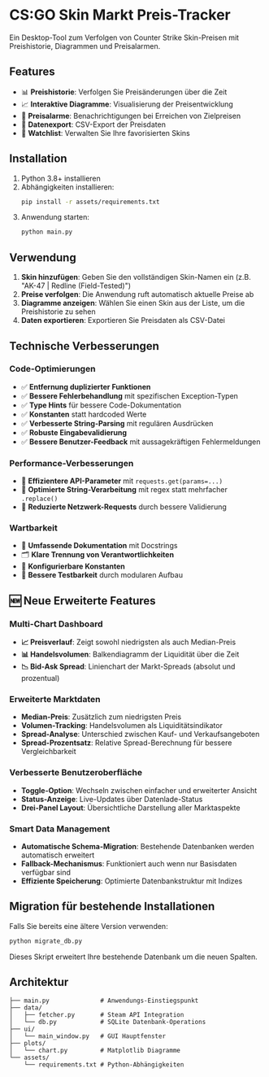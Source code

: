 # CS:GO Skin Markt Preis-Tracker

Ein Desktop-Tool zum Verfolgen von Counter Strike Skin-Preisen mit Preishistorie, Diagrammen und Preisalarmen.

## Features

- 📊 **Preishistorie**: Verfolgen Sie Preisänderungen über die Zeit
- 📈 **Interaktive Diagramme**: Visualisierung der Preisentwicklung
- 🔔 **Preisalarme**: Benachrichtigungen bei Erreichen von Zielpreisen
- 💾 **Datenexport**: CSV-Export der Preisdaten
- 🎯 **Watchlist**: Verwalten Sie Ihre favorisierten Skins

## Installation

1. Python 3.8+ installieren
2. Abhängigkeiten installieren:
   ```bash
   pip install -r assets/requirements.txt
   ```
3. Anwendung starten:
   ```bash
   python main.py
   ```

## Verwendung

1. **Skin hinzufügen**: Geben Sie den vollständigen Skin-Namen ein (z.B. "AK-47 | Redline (Field-Tested)")
2. **Preise verfolgen**: Die Anwendung ruft automatisch aktuelle Preise ab
3. **Diagramme anzeigen**: Wählen Sie einen Skin aus der Liste, um die Preishistorie zu sehen
4. **Daten exportieren**: Exportieren Sie Preisdaten als CSV-Datei

## Technische Verbesserungen

### Code-Optimierungen
- ✅ **Entfernung duplizierter Funktionen**
- ✅ **Bessere Fehlerbehandlung** mit spezifischen Exception-Typen
- ✅ **Type Hints** für bessere Code-Dokumentation
- ✅ **Konstanten** statt hardcoded Werte
- ✅ **Verbesserte String-Parsing** mit regulären Ausdrücken
- ✅ **Robuste Eingabevalidierung**
- ✅ **Bessere Benutzer-Feedback** mit aussagekräftigen Fehlermeldungen

### Performance-Verbesserungen
- 🚀 **Effizientere API-Parameter** mit `requests.get(params=...)`
- 🚀 **Optimierte String-Verarbeitung** mit regex statt mehrfacher `.replace()`
- 🚀 **Reduzierte Netzwerk-Requests** durch bessere Validierung

### Wartbarkeit
- 📝 **Umfassende Dokumentation** mit Docstrings
- 🗂️ **Klare Trennung von Verantwortlichkeiten**
- 🔧 **Konfigurierbare Konstanten**
- 🧪 **Bessere Testbarkeit** durch modularen Aufbau

## 🆕 Neue Erweiterte Features

### Multi-Chart Dashboard
- **📈 Preisverlauf**: Zeigt sowohl niedrigsten als auch Median-Preis
- **📊 Handelsvolumen**: Balkendiagramm der Liquidität über die Zeit
- **📉 Bid-Ask Spread**: Linienchart der Markt-Spreads (absolut und prozentual)

### Erweiterte Marktdaten
- **Median-Preis**: Zusätzlich zum niedrigsten Preis
- **Volumen-Tracking**: Handelsvolumen als Liquiditätsindikator  
- **Spread-Analyse**: Unterschied zwischen Kauf- und Verkaufsangeboten
- **Spread-Prozentsatz**: Relative Spread-Berechnung für bessere Vergleichbarkeit

### Verbesserte Benutzeroberfläche
- **Toggle-Option**: Wechseln zwischen einfacher und erweiterter Ansicht
- **Status-Anzeige**: Live-Updates über Datenlade-Status
- **Drei-Panel Layout**: Übersichtliche Darstellung aller Marktaspekte

### Smart Data Management
- **Automatische Schema-Migration**: Bestehende Datenbanken werden automatisch erweitert
- **Fallback-Mechanismus**: Funktioniert auch wenn nur Basisdaten verfügbar sind
- **Effiziente Speicherung**: Optimierte Datenbankstruktur mit Indizes

## Migration für bestehende Installationen

Falls Sie bereits eine ältere Version verwenden:

```bash
python migrate_db.py
```

Dieses Skript erweitert Ihre bestehende Datenbank um die neuen Spalten.

## Architektur

```
├── main.py              # Anwendungs-Einstiegspunkt
├── data/
│   ├── fetcher.py       # Steam API Integration
│   └── db.py            # SQLite Datenbank-Operations
├── ui/
│   └── main_window.py   # GUI Hauptfenster
├── plots/
│   └── chart.py         # Matplotlib Diagramme
└── assets/
    └── requirements.txt # Python-Abhängigkeiten
```